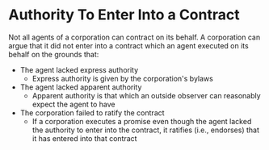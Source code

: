 # Authority To Enter Into a Contract 

Not all agents of a corporation can contract on its behalf. A corporation can argue that it did not enter into a contract which an agent executed on its behalf on the grounds that:
* The agent lacked express authority
	* Express authority is given by the corporation's bylaws
* The agent lacked apparent authority
	* Apparent authority is that which an outside observer can reasonably expect the agent to have
* The corporation failed to ratify the contract
	* If a corporation executes a promise even though the agent lacked the authority to enter into the contract, it ratifies (i.e., endorses) that it has entered into that contract